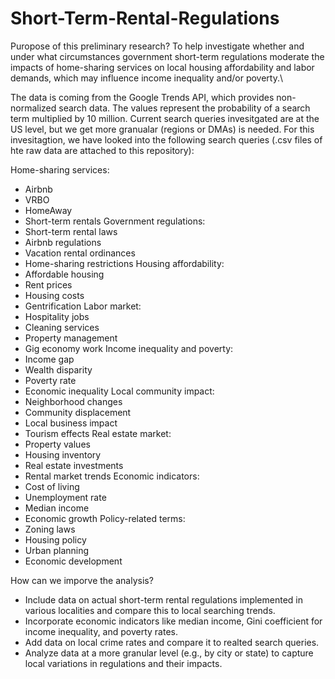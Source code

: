 # Short-Term-Rental-Regulations

Puropose of this preliminary research? To help investigate whether and under what circumstances government short-term regulations moderate the impacts of home-sharing services on local housing affordability and labor demands, which may influence income inequality and/or poverty.\

The data is coming from the Google Trends API, which provides non-normalized search data. The values represent the probability of a search term multiplied by 10 million. Current search queries invesitgated are at the US level, but we get more granualar (regions or DMAs) is needed. For this invesitagtion, we have looked into the following search queries (.csv files of hte raw data are attached to this repository):

Home-sharing services:
  - Airbnb
  - VRBO
  - HomeAway
  - Short-term rentals
Government regulations:
  - Short-term rental laws
  - Airbnb regulations
  - Vacation rental ordinances
  - Home-sharing restrictions
Housing affordability:
  - Affordable housing
  - Rent prices
  - Housing costs
  - Gentrification
Labor market:
  - Hospitality jobs
  - Cleaning services
  - Property management
  - Gig economy work
Income inequality and poverty:
  - Income gap
  - Wealth disparity
  - Poverty rate
  - Economic inequality
Local community impact:
  - Neighborhood changes
  - Community displacement
  - Local business impact
  - Tourism effects
Real estate market:
  - Property values
  - Housing inventory
  - Real estate investments
  - Rental market trends
Economic indicators:
  - Cost of living
  - Unemployment rate
  - Median income
  - Economic growth
Policy-related terms:
  - Zoning laws
  - Housing policy
  - Urban planning
  - Economic development

How can we imporve the analysis?
- Include data on actual short-term rental regulations implemented in various localities and compare this to local searching trends. 
- Incorporate economic indicators like median income, Gini coefficient for income inequality, and poverty rates.
- Add data on local crime rates and compare it to realted search queries. 
- Analyze data at a more granular level (e.g., by city or state) to capture local variations in regulations and their impacts.
